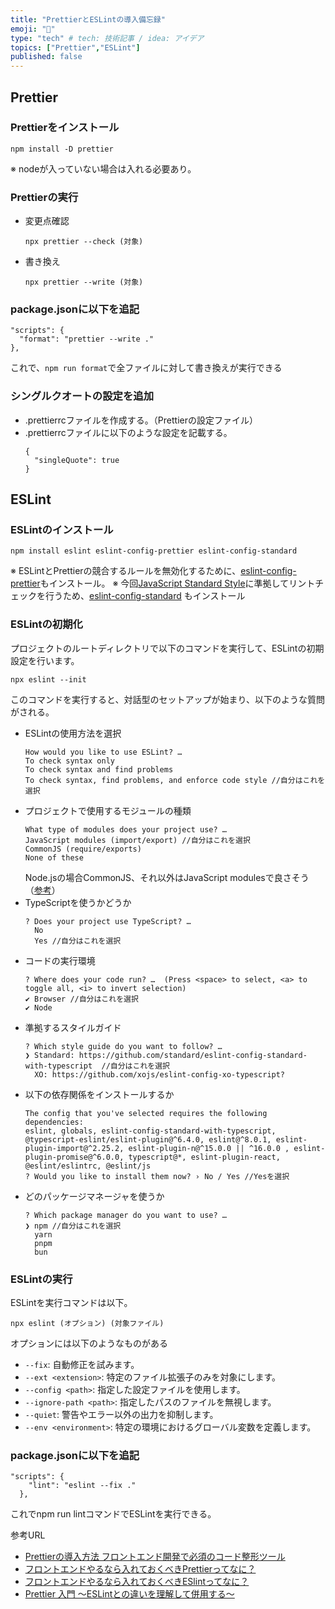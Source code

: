 ```yaml
---
title: "PrettierとESLintの導入備忘録"
emoji: "📌"
type: "tech" # tech: 技術記事 / idea: アイデア
topics: ["Prettier","ESLint"]
published: false
---
```


## Prettier
### Prettierをインストール
  ```
  npm install -D prettier
  ```
  ※ nodeが入っていない場合は入れる必要あり。

### Prettierの実行
  - 変更点確認
    ```
    npx prettier --check (対象)
    ```
  - 書き換え
    ```
    npx prettier --write (対象)
    ```

### package.jsonに以下を追記
  ```
  "scripts": {
    "format": "prettier --write ."
  },
  ```
  これで、`npm run format`で全ファイルに対して書き換えが実行できる

### シングルクオートの設定を追加
  - .prettierrcファイルを作成する。（Prettierの設定ファイル）
  - .prettierrcファイルに以下のような設定を記載する。
    ```
    {
      "singleQuote": true
    }
    ```


## ESLint

### ESLintのインストール
  ```
  npm install eslint eslint-config-prettier eslint-config-standard
  ```
  ※ ESLintとPrettierの競合するルールを無効化するために、[eslint-config-prettier](https://github.com/prettier/eslint-config-prettier)もインストール。
  ※ 今回[JavaScript Standard Style](https://standardjs.com/)に準拠してリントチェックを行うため、[eslint-config-standard](https://github.com/standard/eslint-config-standard) もインストール


### ESLintの初期化
  プロジェクトのルートディレクトリで以下のコマンドを実行して、ESLintの初期設定を行います。
  ```
  npx eslint --init
  ```

  このコマンドを実行すると、対話型のセットアップが始まり、以下のような質問がされる。
  - ESLintの使用方法を選択
    ```
    How would you like to use ESLint? … 
    To check syntax only
    To check syntax and find problems
    To check syntax, find problems, and enforce code style //自分はこれを選択
    ```
  - プロジェクトで使用するモジュールの種類
    ```
    What type of modules does your project use? … 
    JavaScript modules (import/export) //自分はこれを選択
    CommonJS (require/exports)
    None of these
    ```
    Node.jsの場合CommonJS、それ以外はJavaScript modulesで良さそう（[参考](https://zenn.dev/yodaka/articles/596f441acf1cf3)）
  - TypeScriptを使うかどうか
    ```
    ? Does your project use TypeScript? … 
      No
      Yes //自分はこれを選択
    ```
  - コードの実行環境
    ```
    ? Where does your code run? …  (Press <space> to select, <a> to toggle all, <i> to invert selection)
    ✔ Browser //自分はこれを選択
    ✔ Node
    ```
  - 準拠するスタイルガイド
    ```
    ? Which style guide do you want to follow? … 
    ❯ Standard: https://github.com/standard/eslint-config-standard-with-typescript  //自分はこれを選択
      XO: https://github.com/xojs/eslint-config-xo-typescript?
    ```
  - 以下の依存関係をインストールするか
    ```
    The config that you've selected requires the following dependencies:
    eslint, globals, eslint-config-standard-with-typescript, @typescript-eslint/eslint-plugin@^6.4.0, eslint@^8.0.1, eslint-plugin-import@^2.25.2, eslint-plugin-n@^15.0.0 || ^16.0.0 , eslint-plugin-promise@^6.0.0, typescript@*, eslint-plugin-react, @eslint/eslintrc, @eslint/js
    ? Would you like to install them now? › No / Yes //Yesを選択
    ```
  - どのパッケージマネージャを使うか
    ```
    ? Which package manager do you want to use? … 
    ❯ npm //自分はこれを選択
      yarn
      pnpm
      bun
    ```

### ESLintの実行
  ESLintを実行コマンドは以下。
  ```
  npx eslint (オプション) (対象ファイル)
  ```
  オプションには以下のようなものがある
  - `--fix`: 自動修正を試みます。
  - `--ext <extension>`: 特定のファイル拡張子のみを対象にします。
  - `--config <path>`: 指定した設定ファイルを使用します。
  - `--ignore-path <path>`: 指定したパスのファイルを無視します。
  - `--quiet`: 警告やエラー以外の出力を抑制します。
  - `--env <environment>`: 特定の環境におけるグローバル変数を定義します。


### package.jsonに以下を追記
  ```
  "scripts": {
      "lint": "eslint --fix ."
    },
  ```
  これでnpm run lintコマンドでESLintを実行できる。


参考URL
- [Prettierの導入方法 フロントエンド開発で必須のコード整形ツール](https://ics.media/entry/17030/)
- [フロントエンドやるなら入れておくべきPrettierってなに？](https://qiita.com/mzmz__02/items/12d198b696efa8b29bda)
- [フロントエンドやるなら入れておくべきESlintってなに？](https://qiita.com/mzmz__02/items/63f2624e00c02be2f942)
- [Prettier 入門 ～ESLintとの違いを理解して併用する～](https://qiita.com/soarflat/items/06377f3b96964964a65d)